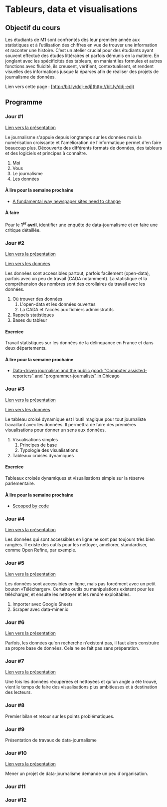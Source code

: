 # Tableurs, data et visualisations

## Objectif du cours

Les étudiants de M1 sont confrontés dès leur première année aux statistiques et à l’utilisation des chiffres en vue de trouver une information et raconter une histoire. C’est un atelier crucial pour des étudiants ayant souvent effectué des études littéraires et parfois démunis en la matière. En jonglant avec les spécificités des tableurs, en maniant les formules et autres fonctions avec fluidité, ils creusent, vérifient, contextualisent, et rendent visuelles des informations jusque là éparses afin de réaliser des projets de journalisme de données.

Lien vers cette page : [http://bit.ly/ddj-edj](http://bit.ly/ddj-edj)

## Programme

### Jour #1

[Lien vers la présentation](https://docs.google.com/presentation/d/1howbkquEKe2EkijXdKUjlTff2A3AlNjfpo5rvxkgT6c/edit?usp=sharing)

Le journalisme s'appuie depuis longtemps sur les données mais la numérisation croissante et l'amélioration de l'informatique permet d'en faire beaucoup plus. Découverte des différents formats de données, des tableurs et des logiciels et principes à connaître.

1. Moi
2. Vous
3. Le journalisme
4. Les données

#### À lire pour la semaine prochaine

* [A fundamental way newspaper sites need to change](http://www.holovaty.com/writing/fundamental-change/)

#### À faire

Pour le **1<sup>er</sup> avril**, identifier une enquête de data-journalisme et en faire une critique détaillée.

### Jour #2

[Lien vers la présentation](https://docs.google.com/presentation/d/1pOMEOnPR89pLqWAQWqUeIfOmvZmaFfrTascJsWe2OZw/edit#slide=id.p)

[Lien vers les données](./Jour%202)

Les données sont accessibles partout, parfois facilement (open-data), parfois avec un peu de travail (CADA notamment). La statistique et la compréhension des nombres sont des corollaires du travail avec les données.

1. Où trouver des données
	1. L'open-data et les données ouvertes
	2. La CADA et l'accès aux fichiers administratifs
2. Rappels statistiques
3. Bases du tableur

#### Exercice

Travail statistiques sur les données de la délinquance en France et dans deux départements.

#### À lire pour la semaine prochaine

* [Data-driven journalism and the public good: "Computer assisted-reporters" and "programmer-journalists" in Chicago](https://pdfs.semanticscholar.org/c3ee/e63d4448c4994837a994faf92c0f878e0369.pdf)

### Jour #3

[Lien vers la présentation](https://docs.google.com/presentation/d/1cBKnUDH95O6SHNc1DEAQ8extTk9Lf8gfGx4DbPkCIWs/edit?usp=sharing)

[Lien vers les données](./Jour%203)

Le tableau croisé dynamique est l'outil magique pour tout journaliste travaillant avec les données. Il permettra de faire des premières visualisations pour donner un sens aux données.

1. Visualisations simples
	1. Principes de base
	2. Typologie des visualisations
2. Tableaux croisés dynamiques

#### Exercice

Tableaux croisés dynamiques et visualisations simple sur la réserve parlementaire.

#### À lire pour la semaine prochaine

* [Scooped by code](http://www.niemanlab.org/2013/12/scooped-by-code/)

### Jour #4

[Lien vers la présentation](https://docs.google.com/presentation/d/1dLgLCDw_nBj6nVyDM4KncVgmDvaXqEyj8MPOYBZO0ck/edit?usp=sharing)

Les données qui sont accessibles en ligne ne sont pas toujours très bien rangées. Il existe des outils pour les nettoyer, améliorer, standardiser, comme Open Refine, par exemple. 


### Jour #5

[Lien vers la présentation](https://docs.google.com/presentation/d/1GDzHP2luI3SzmEtmJ43GTGVNvqjSHhrBjtJtXwR3O3M/edit?usp=sharing)

Les données sont accessibles en ligne, mais pas forcément avec un petit bouton «Télécharger». Certains outils ou manipulations existent pour les télécharger, et ensuite les nettoyer et les rendre exploitables.

1. Importer avec Google Sheets
2. Scraper avec data-miner.io

### Jour #6

[Lien vers la présentation](https://docs.google.com/presentation/d/1KxWdLALeCJnAySzuT6eU1fFiA5vqHYNS0YMovP2qBPQ/edit)

Parfois, les données qu'on recherche n'existent pas, il faut alors construire sa propre base de données. Cela ne se fait pas sans préparation.

### Jour #7

[Lien vers la présentation](https://docs.google.com/presentation/d/1fvE-XFDvjJwCW0Gtj-kxQQtqjqaQbI3HXkDt6x7YUBU/edit?usp=sharing)

Une fois les données récupérées et nettoyées et qu'un angle a été trouvé, vient le temps de faire des visualisations plus ambitieuses et à destination des lecteurs.

### Jour #8

Premier bilan et retour sur les points problématiques.

### Jour #9

Présentation de travaux de data-journalisme

### Jour #10

[Lien vers la présentation](https://docs.google.com/presentation/d/1WfBYBhHiPaV_ZFREX4K5WuLYfYYmDf8AiN-r0WW0Lf4/edit?usp=sharing)

Mener un projet de data-journalisme demande un peu d'organisation. 


### Jour #11

### Jour #12